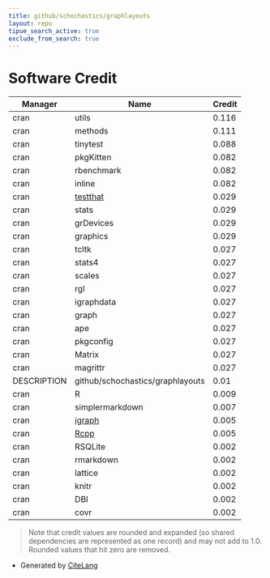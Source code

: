 ```yaml
---
title: github/schochastics/graphlayouts
layout: repo
tipue_search_active: true
exclude_from_search: true
---
```

# Software Credit

|Manager|Name|Credit|
|-------|----|------|
|cran|utils|0.116|
|cran|methods|0.111|
|cran|tinytest|0.088|
|cran|pkgKitten|0.082|
|cran|rbenchmark|0.082|
|cran|inline|0.082|
|cran|[testthat](https://testthat.r-lib.org)|0.029|
|cran|stats|0.029|
|cran|grDevices|0.029|
|cran|graphics|0.029|
|cran|tcltk|0.027|
|cran|stats4|0.027|
|cran|scales|0.027|
|cran|rgl|0.027|
|cran|igraphdata|0.027|
|cran|graph|0.027|
|cran|ape|0.027|
|cran|pkgconfig|0.027|
|cran|Matrix|0.027|
|cran|magrittr|0.027|
|DESCRIPTION|github/schochastics/graphlayouts|0.01|
|cran|R|0.009|
|cran|simplermarkdown|0.007|
|cran|[igraph](https://igraph.org)|0.005|
|cran|[Rcpp](http://www.rcpp.org)|0.005|
|cran|RSQLite|0.002|
|cran|rmarkdown|0.002|
|cran|lattice|0.002|
|cran|knitr|0.002|
|cran|DBI|0.002|
|cran|covr|0.002|


> Note that credit values are rounded and expanded (so shared dependencies are represented as one record) and may not add to 1.0. Rounded values that hit zero are removed.


- Generated by [CiteLang](https://github.com/vsoch/citelang)
